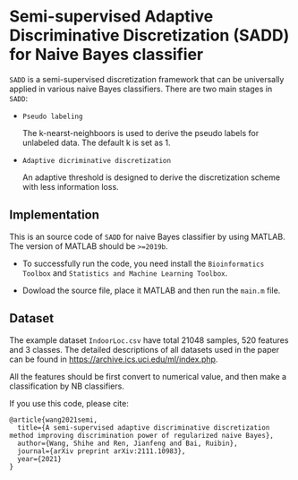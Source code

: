 # Semi-supervised Adaptive Discriminative Discretization (SADD) for Naive Bayes classifier
`SADD` is a semi-supervised discretization framework that can be universally applied in various naive Bayes classifiers. There are two main stages in `SADD`:
- `Pseudo labeling`

  The k-nearst-neighboors is used to derive the pseudo labels for unlabeled data. The default k is set as 1.
* `Adaptive dicriminative discretization`

  An adaptive threshold is designed to derive the discretization scheme with less information loss.

## Implementation
This is an source code of `SADD` for naive Bayes classifier by using MATLAB. The version of MATLAB should be `>=2019b`.
- To successfully run the code, you need install the `Bioinformatics Toolbox` and `Statistics and Machine Learning Toolbox`.
* Dowload the source file, place it MATLAB and then run the `main.m` file.

## Dataset
The example dataset `IndoorLoc.csv` have total 21048 samples, 520 features and 3 classes. The detailed descriptions of all datasets used in the paper can be found in https://archive.ics.uci.edu/ml/index.php.

All the features should be first convert to numerical value, and then make a classification by NB classifiers.

If you use this code, please cite:
```
@article{wang2021semi,
  title={A semi-supervised adaptive discriminative discretization method improving discrimination power of regularized naive Bayes},
  author={Wang, Shihe and Ren, Jianfeng and Bai, Ruibin},
  journal={arXiv preprint arXiv:2111.10983},
  year={2021}
}
```
